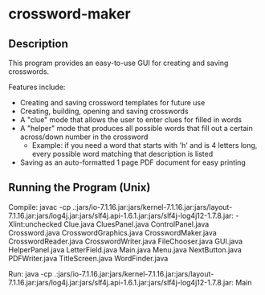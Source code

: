 # crossword-maker

## Description

This program provides an easy-to-use GUI for creating and saving crosswords. 

Features include:
* Creating and saving crossword templates for future use
* Creating, building, opening and saving crosswords
* A "clue" mode that allows the user to enter clues for filled in words
* A "helper" mode that produces all possible words that fill out a certain across/down number in the crossword
  * Example: if you need a word that starts with 'h' and is 4 letters long, every possible word matching that description is listed
* Saving as an auto-formatted 1 page PDF document for easy printing

## Running the Program (Unix)

Compile: 
javac -cp .:jars/io-7.1.16.jar:jars/kernel-7.1.16.jar:jars/layout-7.1.16.jar:jars/log4j.jar:jars/slf4j.api-1.6.1.jar:jars/slf4j-log4j12-1.7.8.jar: -Xlint:unchecked Clue.java CluesPanel.java ControlPanel.java Crossword.java CrosswordGraphics.java CrosswordMaker.java CrosswordReader.java CrosswordWriter.java FileChooser.java GUI.java HelperPanel.java LetterField.java Main.java Menu.java NextButton.java PDFWriter.java TitleScreen.java WordFinder.java

Run: 
java -cp .:jars/io-7.1.16.jar:jars/kernel-7.1.16.jar:jars/layout-7.1.16.jar:jars/log4j.jar:jars/slf4j.api-1.6.1.jar:jars/slf4j-log4j12-1.7.8.jar: Main
